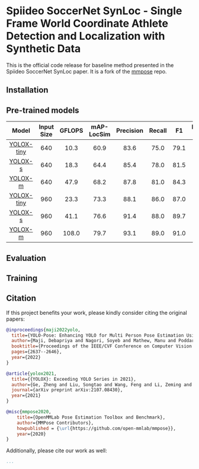 # Spiideo SoccerNet SynLoc - Single Frame World Coordinate Athlete Detection and Localization with Synthetic Data

This is the official code release for baseline method presented in the Spiideo SoccerNet SynLoc paper. It is
a fork of the [mmpose](https://github.com/open-mmlab/mmpose) repo.

## Installation

## Pre-trained models

| Model | Input Size | GFLOPS | mAP-LocSim | Precision | Recall | F1 | Frame Acc. | Download |
|:-----:|:----------:|:------:|:----------:|:---------:|:------:|:--:|:----------:|:--------:|
| [YOLOX-tiny](configs/body_bev_position/spiideo_scenes/yoloxpose_tiny_4xb64-300e_640.py)| 640 | 10.3 | 60.9 | 83.6 | 75.0 | 79.1 | 9.4 | [model]() \| [log]()
| [YOLOX-s](configs/body_bev_position/spiideo_scenes/yoloxpose_s_4xb64-300e_640.py)| 640 | 18.3 | 64.4 | 85.4 | 78.0 | 81.5 | 11.6 | [model]() \| [log]()
| [YOLOX-m](configs/body_bev_position/spiideo_scenes/yoloxpose_m_4xb64-300e_640.py)| 640 | 47.9 | 68.2 | 87.8 | 81.0 | 84.3 | 16.6 | [model]() \| [log]()
| [YOLOX-tiny](configs/body_bev_position/spiideo_scenes/yoloxpose_tiny_4xb64-300e_960.py)| 960 | 23.3 | 73.3 | 88.1 | 86.0 | 87.0 | 23.1 | [model]() \| [log]()
| [YOLOX-s](configs/body_bev_position/spiideo_scenes/yoloxpose_s_4xb64-300e_960.py)| 960 | 41.1 | 76.6 | 91.4 | 88.0 | 89.7 | 27.2 | [model]() \| [log]()
| [YOLOX-m](configs/body_bev_position/spiideo_scenes/yoloxpose_m_4xb64-300e_960.py)| 960 | 108.0 | 79.7 | 93.1 | 89.0 | 91.0 | 30.7 | [model]() \| [log]()

## Evaluation

## Training

## Citation

If this project benefits your work, please kindly consider citing the original papers:

```bibtex
@inproceedings{maji2022yolo,
  title={YOLO-Pose: Enhancing YOLO for Multi Person Pose Estimation Using Object Keypoint Similarity Loss},
  author={Maji, Debapriya and Nagori, Soyeb and Mathew, Manu and Poddar, Deepak},
  booktitle={Proceedings of the IEEE/CVF Conference on Computer Vision and Pattern Recognition},
  pages={2637--2646},
  year={2022}
}
```

```bibtex
@article{yolox2021,
  title={{YOLOX}: Exceeding YOLO Series in 2021},
  author={Ge, Zheng and Liu, Songtao and Wang, Feng and Li, Zeming and Sun, Jian},
  journal={arXiv preprint arXiv:2107.08430},
  year={2021}
}
```

```bibtex
@misc{mmpose2020,
    title={OpenMMLab Pose Estimation Toolbox and Benchmark},
    author={MMPose Contributors},
    howpublished = {\url{https://github.com/open-mmlab/mmpose}},
    year={2020}
}
```

Additionally, please cite our work as well:

```bibtex
...
```